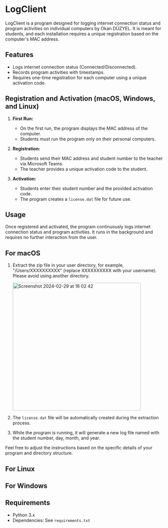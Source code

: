 # LogClient

LogClient is a program designed for logging internet connection status and program activities on individual computers by Okan DÜZYEL. It is meant for students, and each installation requires a unique registration based on the computer's MAC address.

## Features

- Logs internet connection status (Connected/Disconnected).
- Records program activities with timestamps.
- Requires one-time registration for each computer using a unique activation code.

## Registration and Activation (macOS, Windows, and Linux)

1. **First Run:**
    - On the first run, the program displays the MAC address of the computer.
    - Students must run the program only on their personal computers.

2. **Registration:**
    - Students send their MAC address and student number to the teacher via Microsoft Teams.
    - The teacher provides a unique activation code to the student.

3. **Activation:**
    - Students enter their student number and the provided activation code.
    - The program creates a `license.dat` file for future use.

## Usage

Once registered and activated, the program continuously logs internet connection status and program activities. It runs in the background and requires no further interaction from the user.

## For macOS

1. Extract the zip file in your user directory, for example, "/Users/XXXXXXXXXX" (replace XXXXXXXXXX with your username). Please avoid using another directory.

   <img width="408" alt="Screenshot 2024-02-29 at 16 02 42" src="https://github.com/okanduzyel/LogClient/assets/38145537/ab7370b2-24db-452d-a39c-8cdcaa812235">

2. The `license.dat` file will be automatically created during the extraction process.

3. While the program is running, it will generate a new log file named with the student number, day, month, and year.

Feel free to adjust the instructions based on the specific details of your program and directory structure.

## For Linux

## For Windows



## Requirements

- Python 3.x
- Dependencies: See `requirements.txt`
